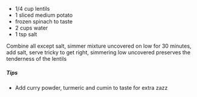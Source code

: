 * 1/4 cup lentils
* 1 sliced medium potato
* frozen spinach to taste
* 2 cups water
* 1 tsp salt

Combine all except salt, simmer mixture uncovered on low for 30 minutes, add salt, serve
tricky to get right, simmering low uncovered preserves the tenderness of the lentils

##### Tips
* Add curry powder, turmeric and cumin to taste for extra zazz
